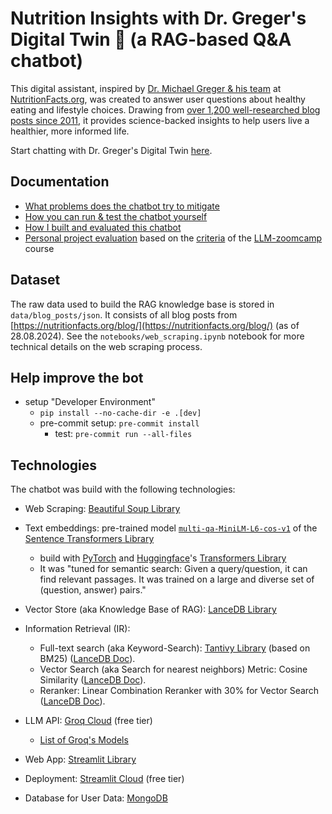 # Nutrition Insights with Dr. Greger's Digital Twin 🥦 (a RAG-based Q&A chatbot)

This digital assistant, inspired by [Dr. Michael Greger & his team](https://nutritionfacts.org/team/) at [NutritionFacts.org](https://nutritionfacts.org/about/), was created to answer user questions about healthy eating and lifestyle choices. Drawing from [over 1,200 well-researched blog posts since 2011](https://nutritionfacts.org/blog/), it provides science-backed insights to help users live a healthier, more informed life.

Start chatting with Dr. Greger's Digital Twin [here](https://dr-greger-blog-bot.streamlit.app/).

## Documentation

- [What problems does the chatbot try to mitigate](docs/offical_project_description.md)
- [How you can run & test the chatbot yourself](docs/offical_how_to_run_yourself.md)
- [How I built and evaluated this chatbot](docs/offical_how_i_build_it.md)
- [Personal project evaluation](docs/internal_project_evaluation.md) based on the [criteria](https://github.com/DataTalksClub/llm-zoomcamp/blob/main/project.md#evaluation-criteria) of the [LLM-zoomcamp](https://github.com/DataTalksClub/llm-zoomcamp) course

## Dataset

The raw data used to build the RAG knowledge base is stored in `data/blog_posts/json`. It consists of all blog posts from [https://nutritionfacts.org/blog/](https://nutritionfacts.org/blog/) (as of 28.08.2024). See the `notebooks/web_scraping.ipynb` notebook for more technical details on the web scraping process.

## Help improve the bot

- setup "Developer Environment"
  - `pip install --no-cache-dir -e .[dev]`
  - pre-commit setup: `pre-commit install`
    - test: `pre-commit run --all-files`

## Technologies

The chatbot was build with the following technologies:

- Web Scraping: [Beautiful Soup Library](https://www.crummy.com/software/BeautifulSoup/)

- Text embeddings: pre-trained model [`multi-qa-MiniLM-L6-cos-v1`](https://huggingface.co/sentence-transformers/multi-qa-MiniLM-L6-cos-v1) of the [Sentence Transformers Library](https://www.sbert.net/index.html)
  - build with [PyTorch](https://pytorch.org/get-started/locally/) and [Huggingface](https://huggingface.co/)'s [Transformers Library](https://github.com/huggingface/transformers)
  - It was "tuned for semantic search: Given a query/question, it can find relevant passages. It was trained on a large and diverse set of (question, answer) pairs."

- Vector Store (aka Knowledge Base of RAG): [LanceDB Library](https://lancedb.github.io/lancedb/)

- Information Retrieval (IR):
  - Full-text search (aka Keyword-Search): [Tantivy Library](https://github.com/quickwit-oss/tantivy) (based on BM25) ([LanceDB Doc](https://lancedb.github.io/lancedb/fts/)).
  - Vector Search (aka Search for nearest neighbors) Metric: Cosine Similarity ([LanceDB Doc](https://lancedb.github.io/lancedb/search/)).
  - Reranker: Linear Combination Reranker with 30% for Vector Search ([LanceDB Doc](https://lancedb.github.io/lancedb/reranking/linear_combination/)).

- LLM API: [Groq Cloud](https://groq.com/) (free tier)
  - [List of Groq's Models](https://console.groq.com/docs/models)

- Web App: [Streamlit Library](https://streamlit.io/)
- Deployment: [Streamlit Cloud](https://streamlit.io/cloud) (free tier)

- Database for User Data: [MongoDB](https://www.mongodb.com/)
